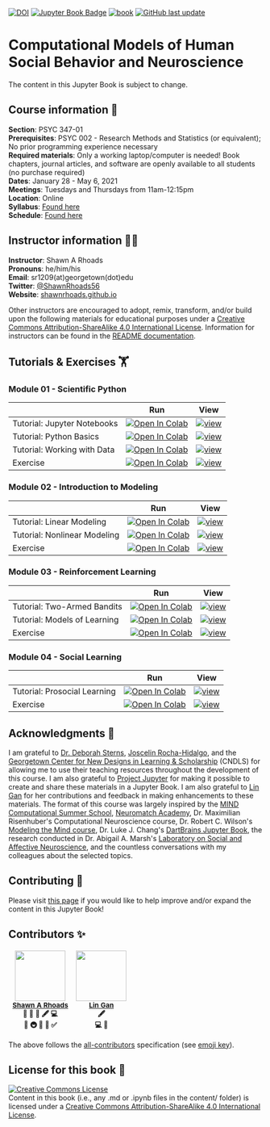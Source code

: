 <a target="_blank" rel="noopener noreferrer" href="https://jose.theoj.org/papers/62fca31989cb19be1eb93970ac7554be">![DOI](https://jose.theoj.org/papers/62fca31989cb19be1eb93970ac7554be/status.svg)</a> <a target="_blank" rel="noopener noreferrer" href="https://shawnrhoads.github.io/gu-psyc-347">![Jupyter Book Badge](https://jupyterbook.org/badge.svg)</a> <a target="_blank" rel="noopener noreferrer" href="https://github.com/shawnrhoads/gu-psyc-347/actions/workflows/deploy-book.yml">![book](https://github.com/shawnrhoads/gu-psyc-347/actions/workflows/deploy-book.yml/badge.svg)</a> <a target="_blank" rel="noopener noreferrer" href="https://github.com/shawnrhoads/gu-psyc-347">![GitHub last update](https://img.shields.io/github/last-commit/shawnrhoads/gu-psyc-347?color=blue&label=last%20update)</a> 

# Computational Models of Human Social Behavior and Neuroscience
The content in this Jupyter Book is subject to change. 

## Course information 📝
**Section**: PSYC 347-01</br>
**Prerequisites**: PSYC 002 - Research Methods and Statistics (or equivalent); No prior programming experience necessary</br>
**Required materials**: Only a working laptop/computer is needed! Book chapters, journal articles, and software are openly available to all students (no purchase required)</br>
**Dates**: January 28 - May 6, 2021</br>
**Meetings**: Tuesdays and Thursdays from 11am-12:15pm</br>
**Location**: Online</br>
**Syllabus**: <a target="_blank" rel="noopener noreferrer" href="https://shawnrhoads.github.io/gu-psyc-347/module-00-00_Syllabus.html">Found here</a></br>
**Schedule**: <a target="_blank" rel="noopener noreferrer" href="https://shawnrhoads.github.io/gu-psyc-347/module-00-01_Course-Schedule.html">Found here</a>

## Instructor information 👨‍🏫
**Instructor**: Shawn A Rhoads<br>
**Pronouns**: he/him/his<br>
**Email**: sr1209(at)georgetown(dot)edu<br>
**Twitter**: <a target="_blank" rel="noopener noreferrer" href="https://twitter.com/intent/user?user_id=380634496">@ShawnRhoads56</a><br>
**Website**: <a target="_blank" rel="noopener noreferrer" href="https://shawnrhoads.github.io">shawnrhoads.github.io</a></br>

Other instructors are encouraged to adopt, remix, transform, and/or build upon the following materials for educational purposes under a <a rel="license" target="_blank" rel="noopener noreferrer" href="http://creativecommons.org/licenses/by-sa/4.0/">Creative Commons Attribution-ShareAlike 4.0 International License</a>. Information for instructors can be found in the <a target="_blank" rel="noopener noreferrer" href="https://github.com/shawnrhoads/gu-psyc-347">README documentation</a>.

## Tutorials & Exercises 🏋️

### Module 01 - Scientific Python

|   |  Run  |  View  |
| - | :---: | :----: |
| Tutorial: Jupyter Notebooks | <a target="_blank" rel="noopener noreferrer" href="https://colab.research.google.com/github/shawnrhoads/gu-psyc-347/blob/master/docs/module-01-00_Jupyter-Notebooks-Colab.ipynb">![Open In Colab](https://colab.research.google.com/assets/colab-badge.svg)</a> | <a target="_blank" rel="noopener noreferrer" href="https://shawnrhoads.github.io/gu-psyc-347/module-01-00_Jupyter-Notebooks.html">![view](https://jupyterbook.org/badge.svg)</a> |
| Tutorial: Python Basics | <a target="_blank" rel="noopener noreferrer" href="https://colab.research.google.com/github/shawnrhoads/gu-psyc-347/blob/master/docs/module-01-01_Intro-to-Python.ipynb">![Open In Colab](https://colab.research.google.com/assets/colab-badge.svg)</a> | <a target="_blank" rel="noopener noreferrer" href="https://shawnrhoads.github.io/gu-psyc-347/module-01-01_Intro-to-Python.html">![view](https://jupyterbook.org/badge.svg)</a> |
| Tutorial: Working with Data | <a target="_blank" rel="noopener noreferrer" href="https://colab.research.google.com/github/shawnrhoads/gu-psyc-347/blob/master/docs/module-01-02_Working-with-Data.ipynb">![Open In Colab](https://colab.research.google.com/assets/colab-badge.svg)</a> | <a target="_blank" rel="noopener noreferrer" href="https://shawnrhoads.github.io/gu-psyc-347/module-01-02_Working-with-Data.html">![view](https://jupyterbook.org/badge.svg)</a> |
| Exercise | <a target="_blank" rel="noopener noreferrer" href="https://colab.research.google.com/github/shawnrhoads/gu-psyc-347/blob/master/docs/module-01-03_Python-Exercises.ipynb">![Open In Colab](https://colab.research.google.com/assets/colab-badge.svg)</a> | <a target="_blank" rel="noopener noreferrer" href="https://shawnrhoads.github.io/gu-psyc-347/module-01-03_Python-Exercises.html">![view](https://jupyterbook.org/badge.svg)</a> |

### Module 02 - Introduction to Modeling

|   |  Run  |  View  |
| - | :---: | :----: |
| Tutorial: Linear Modeling | <a target="_blank" rel="noopener noreferrer" href="https://colab.research.google.com/github/shawnrhoads/gu-psyc-347/blob/master/docs/module-02-00_Linear-Modeling.ipynb">![Open In Colab](https://colab.research.google.com/assets/colab-badge.svg)</a> | <a target="_blank" rel="noopener noreferrer" href="https://shawnrhoads.github.io/gu-psyc-347/module-02-00_Linear-Modeling.html">![view](https://jupyterbook.org/badge.svg)</a> |
| Tutorial: Nonlinear Modeling | <a target="_blank" rel="noopener noreferrer" href="https://colab.research.google.com/github/shawnrhoads/gu-psyc-347/blob/master/docs/module-02-01_Nonlinear-Modeling.ipynb">![Open In Colab](https://colab.research.google.com/assets/colab-badge.svg)</a> | <a target="_blank" rel="noopener noreferrer" href="https://shawnrhoads.github.io/gu-psyc-347/module-02-01_Nonlinear-Modeling.html">![view](https://jupyterbook.org/badge.svg)</a> |
| Exercise | <a target="_blank" rel="noopener noreferrer" href="https://colab.research.google.com/github/shawnrhoads/gu-psyc-347/blob/master/docs/module-02-02_Modeling-Exercises.ipynb">![Open In Colab](https://colab.research.google.com/assets/colab-badge.svg)</a> | <a target="_blank" rel="noopener noreferrer" href="https://shawnrhoads.github.io/gu-psyc-347/module-02-02_Modeling-Exercises.html">![view](https://jupyterbook.org/badge.svg)</a> |

### Module 03 - Reinforcement Learning

|   |  Run  |  View  |
| - | :---: | :----: |
| Tutorial: Two-Armed Bandits | <a target="_blank" rel="noopener noreferrer" href="https://colab.research.google.com/github/shawnrhoads/gu-psyc-347/blob/master/docs/module-03-00_Two-Armed-Bandit.ipynb">![Open In Colab](https://colab.research.google.com/assets/colab-badge.svg)</a> | <a target="_blank" rel="noopener noreferrer" href="https://shawnrhoads.github.io/gu-psyc-347/module-03-00_Two-Armed-Bandit.html">![view](https://jupyterbook.org/badge.svg)</a> |
| Tutorial: Models of Learning | <a target="_blank" rel="noopener noreferrer" href="https://colab.research.google.com/github/shawnrhoads/gu-psyc-347/blob/master/docs/module-03-01_Models-of-Learning.ipynb">![Open In Colab](https://colab.research.google.com/assets/colab-badge.svg)</a> | <a target="_blank" rel="noopener noreferrer" href="https://shawnrhoads.github.io/gu-psyc-347/module-03-01_Models-of-Learning.html">![view](https://jupyterbook.org/badge.svg)</a> |
| Exercise | <a target="_blank" rel="noopener noreferrer" href="https://colab.research.google.com/github/shawnrhoads/gu-psyc-347/blob/master/docs/module-03-02_RL-Exercises.ipynb">![Open In Colab](https://colab.research.google.com/assets/colab-badge.svg)</a> | <a target="_blank" rel="noopener noreferrer" href="https://shawnrhoads.github.io/gu-psyc-347/module-03-02_RL-Exercises.html">![view](https://jupyterbook.org/badge.svg)</a> |

### Module 04 - Social Learning

|   |  Run  |  View  |
| - | :---: | :----: |
| Tutorial: Prosocial Learning | <a target="_blank" rel="noopener noreferrer" href="https://colab.research.google.com/github/shawnrhoads/gu-psyc-347/blob/master/docs/module-04-00_Social-Learning.ipynb">![Open In Colab](https://colab.research.google.com/assets/colab-badge.svg)</a> | <a target="_blank" rel="noopener noreferrer" href="https://shawnrhoads.github.io/gu-psyc-347/module-04-00_Social-Learning.html">![view](https://jupyterbook.org/badge.svg)</a> |
| Exercise | <a target="_blank" rel="noopener noreferrer" href="https://colab.research.google.com/github/shawnrhoads/gu-psyc-347/blob/master/docs/module-04-01_Prosocial-RL-Exercises.ipynb">![Open In Colab](https://colab.research.google.com/assets/colab-badge.svg)</a> | <a target="_blank" rel="noopener noreferrer" href="https://shawnrhoads.github.io/gu-psyc-347/module-04-01_Prosocial-RL-Exercises.html">![view](https://jupyterbook.org/badge.svg)</a> |

## Acknowledgments 🙏
I am grateful to <a target="_blank" rel="noopener noreferrer" href="https://deborahstearns.blogspot.com/">Dr. Deborah Sterns</a>, <a target="_blank" rel="noopener noreferrer" href="https://www.joscelinrocha.com/">Joscelin Rocha-Hidalgo</a>, and the <a target="_blank" rel="noopener noreferrer" href="https://cndls.georgetown.edu/">Georgetown Center for New Designs in Learning & Scholarship</a> (CNDLS) for allowing me to use their teaching resources throughout the development of this course. I am also grateful to <a target="_blank" rel="noopener noreferrer" href="https://jupyter.org/">Project Jupyter</a> for making it possible to create and share these materials in a Jupyter Book. I am also grateful to <a target="_blank" rel="noopener noreferrer" href="https://github.com/gllg4009">Lin Gan</a> for her contributions and feedback in making enhancements to these materials. The format of this course was largely inspired by the <a target="_blank" rel="noopener noreferrer" href="https://mindsummerschool.org/">MIND Computational Summer School</a>, <a target="_blank" rel="noopener noreferrer" href="https://academy.neuromatch.io/">Neuromatch Academy</a>, Dr. Maximilian Risenhuber's Computational Neuroscience course, Dr. Robert C. Wilson's <a target="_blank" rel="noopener noreferrer" href="http://u.arizona.edu/~bob/web_NSCS344/">Modeling the Mind course</a>, Dr. Luke J. Chang's <a target="_blank" rel="noopener noreferrer" href="https://dartbrains.org">DartBrains Jupyter Book</a>, the research conducted in Dr. Abigail A. Marsh's <a target="_blank" rel="noopener noreferrer" href="https://aamarsh.wordpress.com/lab/">Laboratory on Social and Affective Neuroscience</a>, and the countless conversations with my colleagues about the selected topics.

## Contributing 🤝
Please visit <a target="_blank" rel="noopener noreferrer" href="https://shawnrhoads.github.io/gu-psyc-347/module-00-06_Contributing.html">this page</a> if you would like to help improve and/or expand the content in this Jupyter Book!

## Contributors ✨

<table role="table" style="margin: 0px auto;">
    <thead role="rowgroup">
        <tr role="row">
            <td align="center" role="columnheader"><a target="_blank" rel="noopener noreferrer" href="https://shawnrhoads.github.io/"><img src="https://avatars3.githubusercontent.com/u/24925845" width="100px;" alt=""/></a><br /><sub><a target="_blank" rel="noopener noreferrer" href="https://github.com/shawnrhoads/gu-psyc-347/commits?author=shawnrhoads"><b>Shawn A Rhoads</b></a><br/><b title="Design">🎨</a> <b title="Data">🔣</a> <b title="Documentation">📖</a> <b title="Content">🖋</a> <b title="Code">💻</a><br><b title="Ideas">🤔</a> <b title="Infrastructure">🚇</a> <b title="Maintenance">🚧</a> <b title="Reviewer">👀</a> <b title="Tutorials">✅</a></sub></td>
            <td align="center" role="columnheader"><a target="_blank" rel="noopener noreferrer" href="https://github.com/gllg4009"><img src="https://avatars3.githubusercontent.com/u/63081264" width="100px;" alt=""/></a><br /><sub><a target="_blank" rel="noopener noreferrer" href="https://github.com/shawnrhoads/gu-psyc-347/commits?author=gllg4009"><b>Lin Gan</b></a><br/><b title="Content">🖋</a><br><b title="Code">💻</a> <b title="Reviewer">👀</a></sub></td>
        </tr>
        </thead>
</table>

The above follows the <a target="blank" rel="noopener noreferrer" href="https://github.com/all-contributors/all-contributors">all-contributors</a> specification (see <a target="_blank" rel="noopener noreferrer" href="https://allcontributors.org/docs/en/emoji-key">emoji key</a>).

## License for this book 🎫
<a rel="license" target="_blank" rel="noopener noreferrer" href="http://creativecommons.org/licenses/by-sa/4.0/"><img alt="Creative Commons License" style="border-width:0" src="https://i.creativecommons.org/l/by-sa/4.0/88x31.png" /></a><br />
Content in this book (i.e., any .md or .ipynb files in the content/ folder) is licensed under a <a rel="license" target="_blank" rel="noopener noreferrer" href="http://creativecommons.org/licenses/by-sa/4.0/">Creative Commons Attribution-ShareAlike 4.0 International License</a>.